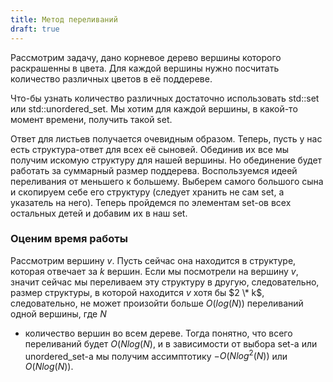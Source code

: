 ```yaml
---
title: Метод переливаний
draft: true
---
```



Рассмотрим задачу, дано корневое дерево вершины которого раскрашенны в
цвета. Для каждой вершины нужно посчитать количество различных цветов
в её поддереве.

Что-бы узнать количество различных достаточно использовать std::set или
std::unordered_set. Мы хотим для каждой вершины, в какой-то момент
времени, получить такой set.

Ответ для листьев получается очевидным образом. Теперь, пусть у нас есть
структура-ответ для всех её сыновей. Обединив их все мы получим искомую
структуру для нашей вершины. Но обединение будет работать за суммарный
размер поддерева. Воспользуемся идеей переливания от меньшего к
большему. Выберем самого большого сына и скопируем себе его
структуру (следует хранить не сам set, а указатель на него). Теперь
пройдемся по элементам set-ов всех остальных детей и добавим их в наш
set.

### Оценим время работы

Рассмотрим вершину $v$. Пусть сейчас она находится в структуре, которая
отвечает за $k$ вершин. Если мы посмотрели на вершину $v$, значит
сейчас мы переливаем эту структуру в другую, следовательно, размер
структуры, в которой находится $v$ хотя бы $2 \* k$, следовательно, не
может произойти больше $O(log(N))$ переливаний одной вершины, где $N$
- количество вершин во всем дереве. Тогда понятно, что всего переливаний
будет $O(Nlog(N)$, и в зависимости от выбора set-а или unordered_set-а
мы получим ассимптотику $- O(Nlog^2(N))$ или $O(Nlog(N))$.